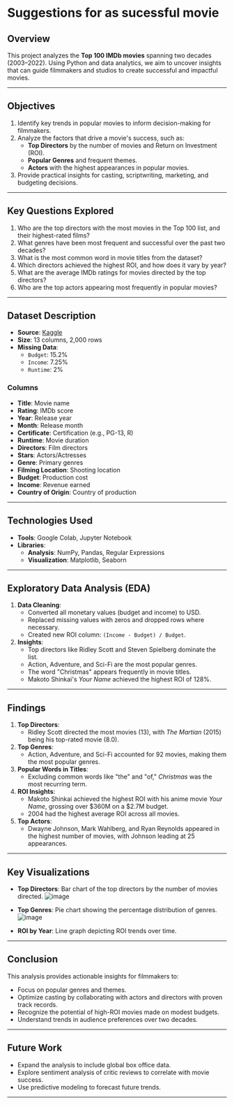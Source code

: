 # **Suggestions for as sucessful movie**

## **Overview**
This project analyzes the **Top 100 IMDb movies** spanning two decades (2003–2022). Using Python and data analytics, we aim to uncover insights that can guide filmmakers and studios to create successful and impactful movies.

---

## **Objectives**
1. Identify key trends in popular movies to inform decision-making for filmmakers.
2. Analyze the factors that drive a movie's success, such as:
   - **Top Directors** by the number of movies and Return on Investment (ROI).
   - **Popular Genres** and frequent themes.
   - **Actors** with the highest appearances in popular movies.
3. Provide practical insights for casting, scriptwriting, marketing, and budgeting decisions.

---

## **Key Questions Explored**
1. Who are the top directors with the most movies in the Top 100 list, and their highest-rated films?
2. What genres have been most frequent and successful over the past two decades?
3. What is the most common word in movie titles from the dataset?
4. Which directors achieved the highest ROI, and how does it vary by year?
5. What are the average IMDb ratings for movies directed by the top directors?
6. Who are the top actors appearing most frequently in popular movies?

---

## **Dataset Description**
- **Source**: [Kaggle](https://www.kaggle.com/datasets/georgescutelnicu/top-100-popular-movies-from-2003-to-2022-imdb)
- **Size**: 13 columns, 2,000 rows
- **Missing Data**:
  - `Budget`: 15.2%
  - `Income`: 7.25%
  - `Runtime`: 2%

### **Columns**
- **Title**: Movie name  
- **Rating**: IMDb score  
- **Year**: Release year  
- **Month**: Release month  
- **Certificate**: Certification (e.g., PG-13, R)  
- **Runtime**: Movie duration  
- **Directors**: Film directors  
- **Stars**: Actors/Actresses  
- **Genre**: Primary genres  
- **Filming Location**: Shooting location  
- **Budget**: Production cost  
- **Income**: Revenue earned  
- **Country of Origin**: Country of production  

---

## **Technologies Used**
- **Tools**: Google Colab, Jupyter Notebook
- **Libraries**:
  - **Analysis**: NumPy, Pandas, Regular Expressions
  - **Visualization**: Matplotlib, Seaborn

---

## **Exploratory Data Analysis (EDA)**
1. **Data Cleaning**:
   - Converted all monetary values (budget and income) to USD.
   - Replaced missing values with zeros and dropped rows where necessary.
   - Created new ROI column: `(Income - Budget) / Budget`.
2. **Insights**:
   - Top directors like Ridley Scott and Steven Spielberg dominate the list.
   - Action, Adventure, and Sci-Fi are the most popular genres.
   - The word "Christmas" appears frequently in movie titles.
   - Makoto Shinkai's *Your Name* achieved the highest ROI of 128%.

---

## **Findings**
1. **Top Directors**:
   - Ridley Scott directed the most movies (13), with *The Martian* (2015) being his top-rated movie (8.0).
2. **Top Genres**:
   - Action, Adventure, and Sci-Fi accounted for 92 movies, making them the most popular genres.
3. **Popular Words in Titles**:
   - Excluding common words like "the" and "of," *Christmas* was the most recurring term.
4. **ROI Insights**:
   - Makoto Shinkai achieved the highest ROI with his anime movie *Your Name*, grossing over $360M on a $2.7M budget.
   - 2004 had the highest average ROI across all movies.
5. **Top Actors**:
   - Dwayne Johnson, Mark Wahlberg, and Ryan Reynolds appeared in the highest number of movies, with Johnson leading at 25 appearances.

---

## **Key Visualizations**
- **Top Directors**: Bar chart of the top directors by the number of movies directed.
![image](https://github.com/user-attachments/assets/67d1f372-698b-4436-937d-6a1381fc488d)

- **Top Genres**: Pie chart showing the percentage distribution of genres.
![image](https://github.com/user-attachments/assets/2736228e-0cec-4cfb-beed-3e6c75bcb36b)

- **ROI by Year**: Line graph depicting ROI trends over time.
---

## **Conclusion**
This analysis provides actionable insights for filmmakers to:
- Focus on popular genres and themes.
- Optimize casting by collaborating with actors and directors with proven track records.
- Recognize the potential of high-ROI movies made on modest budgets.
- Understand trends in audience preferences over two decades.

---

## **Future Work**
- Expand the analysis to include global box office data.
- Explore sentiment analysis of critic reviews to correlate with movie success.
- Use predictive modeling to forecast future trends.

---
